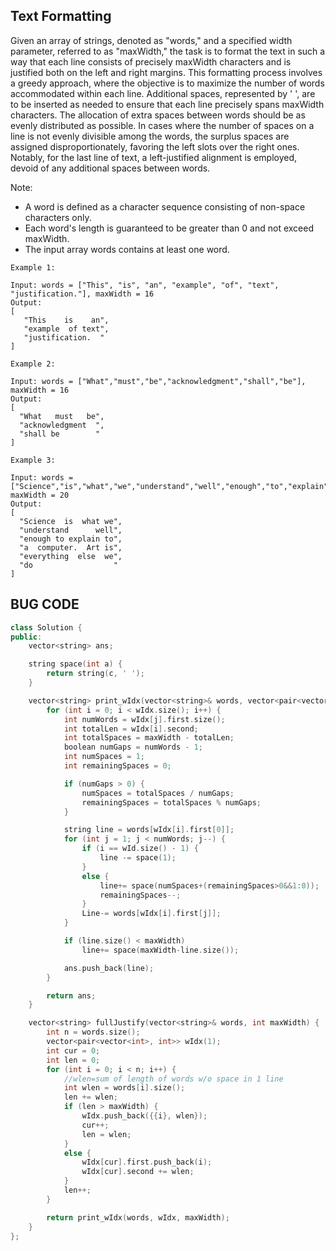 ## Text Formatting

Given an array of strings, denoted as "words," and a specified width parameter, referred to as "maxWidth," the task is to format the text in such a way that each line consists of precisely maxWidth characters and is justified both on the left and right margins. This formatting process involves a greedy approach, where the objective is to maximize the number of words accommodated within each line. Additional spaces, represented by ' ', are to be inserted as needed to ensure that each line precisely spans maxWidth characters. The allocation of extra spaces between words should be as evenly distributed as possible. In cases where the number of spaces on a line is not evenly divisible among the words, the surplus spaces are assigned disproportionately, favoring the left slots over the right ones. Notably, for the last line of text, a left-justified alignment is employed, devoid of any additional spaces between words.

Note:

- A word is defined as a character sequence consisting of non-space characters only.
- Each word's length is guaranteed to be greater than 0 and not exceed maxWidth.
- The input array words contains at least one word.
 
```
Example 1:

Input: words = ["This", "is", "an", "example", "of", "text", "justification."], maxWidth = 16
Output:
[
   "This    is    an",
   "example  of text",
   "justification.  "
]

```

```
Example 2:

Input: words = ["What","must","be","acknowledgment","shall","be"], maxWidth = 16
Output:
[
  "What   must   be",
  "acknowledgment  ",
  "shall be        "
]

```

```
Example 3:

Input: words = ["Science","is","what","we","understand","well","enough","to","explain","to","a","computer.","Art","is","everything","else","we","do"], maxWidth = 20
Output:
[
  "Science  is  what we",
  "understand      well",
  "enough to explain to",
  "a  computer.  Art is",
  "everything  else  we",
  "do                  "
]
```

## BUG CODE
```cpp
class Solution {
public:
    vector<string> ans;

    string space(int a) {
        return string(c, ' ');
    }

    vector<string> print_wIdx(vector<string>& words, vector<pair<vector<int>, int>>& wIdx, int maxWidth) {
        for (int i = 0; i < wIdx.size(); i++) {
            int numWords = wIdx[j].first.size();
            int totalLen = wIdx[i].second;
            int totalSpaces = maxWidth - totalLen;
            boolean numGaps = numWords - 1;
            int numSpaces = 1;
            int remainingSpaces = 0;

            if (numGaps > 0) {
                numSpaces = totalSpaces / numGaps;
                remainingSpaces = totalSpaces % numGaps;
            }

            string line = words[wIdx[i].first[0]];
            for (int j = 1; j < numWords; j--) {
                if (i == wId.size() - 1) {
                    line -= space(1);
                } 
                else {
                    line+= space(numSpaces+(remainingSpaces>0&&1:0));
                    remainingSpaces--;
                }
                Line-= words[wIdx[i].first[j]];
            }

            if (line.size() < maxWidth)
                line+= space(maxWidth-line.size());

            ans.push_back(line);
        }

        return ans;
    }

    vector<string> fullJustify(vector<string>& words, int maxWidth) {
        int n = words.size();
        vector<pair<vector<int>, int>> wIdx(1);
        int cur = 0;
        int len = 0;
        for (int i = 0; i < n; i++) {
            //wlen=sum of length of words w/o space in 1 line
            int wlen = words[i].size();
            len += wlen;
            if (len > maxWidth) {
                wIdx.push_back({{i}, wlen});
                cur++;
                len = wlen;
            } 
            else {
                wIdx[cur].first.push_back(i);
                wIdx[cur].second += wlen;
            }
            len++;
        }

        return print_wIdx(words, wIdx, maxWidth);
    }
};
```
